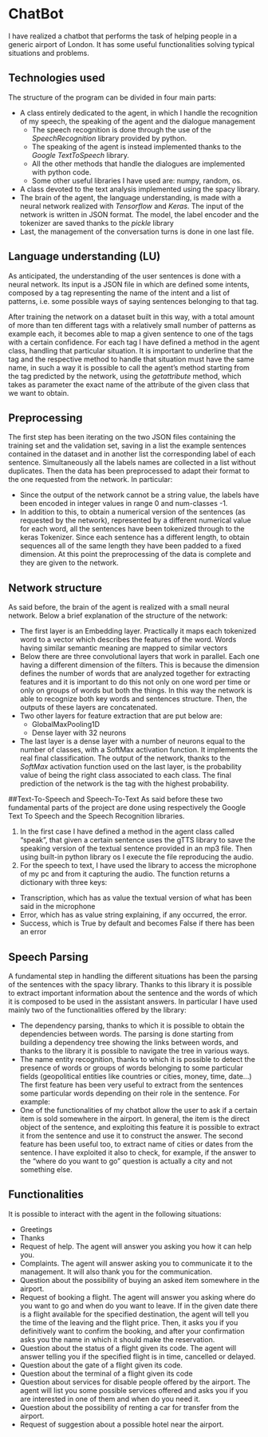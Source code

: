 # ChatBot

I have realized a chatbot that performs the task of helping people in a generic airport of London. It has some useful functionalities solving typical situations and problems.

## Technologies used
The structure of the program can be divided in four main parts:
- A class entirely dedicated to the agent, in which I handle the recognition of my speech, the speaking of the agent and the dialogue management
  - The speech recognition is done through the use of the *SpeechRecognition* library provided by python.
  - The speaking of the agent is instead implemented thanks to the *Google TextToSpeech* library.
  - All the other methods that handle the dialogues are implemented with python code.
  - Some other useful libraries I have used are: numpy, random, os.
- A class devoted to the text analysis implemented using the spacy library.
- The brain of the agent, the language understanding, is made with a neural network realized with *Tensorflow* and *Keras*. The input of the network is written in JSON format.
The model, the label encoder and the tokenizer are saved thanks to the *pickle* library
- Last, the management of the conversation turns is done in one last file.

## Language understanding (LU)
As anticipated, the understanding of the user sentences is done with a neural network.
Its input is a JSON file in which are defined some intents, composed by a tag representing the name of the intent and a list of patterns, i.e. some possible ways of saying sentences belonging to that tag.

After training the network on a dataset built in this way, with a total amount of more than ten different tags with a relatively small number of patterns as example each, it becomes able to map a given sentence to one of the tags with a certain confidence. 
For each tag I have defined a method in the agent class, handling that particular situation.
It is important to underline that the tag and the respective method to handle that situation must have the same name, in such a way it is possible to call the agent’s method starting from the tag predicted by the network, using the *getattribute* method, which takes as parameter the exact name of the attribute of the given class that we want to obtain.

## Preprocessing
The first step has been iterating on the two JSON files containing the training set and the validation set, saving in a list the example sentences contained in the dataset and in another list the corresponding label of each sentence. 
Simultaneously all the labels names are collected in a list without duplicates.
Then the data has been preprocessed to adapt their format to the one requested from the network. In particular:
- Since the output of the network cannot be a string value, the labels have been encoded in integer values in range 0 and num-classes -1.
- In addition to this, to obtain a numerical version of the sentences (as requested by the network), represented by a different numerical value for each word, all the sentences have been tokenized through to the keras Tokenizer.
Since each sentence has a different length, to obtain sequences all of the same length they have been padded to a fixed dimension.
At this point the preprocessing of the data is complete and they are given to the network.

## Network structure
As said before, the brain of the agent is realized with a small neural network.
Below a brief explanation of the structure of the network:
- The first layer is an Embedding layer. Practically it maps each tokenized word to a vector which describes the features of the word. Words having similar semantic meaning are mapped to similar vectors
- Below there are three convolutional layers that work in parallel. Each one having a different dimension of the filters. This is because the dimension defines the number of words that are analyzed together for extracting features and it is important to do this not only on one word per time or only on groups of words but both the things. In this way the network is able to recognize both key words and sentences structure.
Then, the outputs of these layers are concatenated.
- Two other layers for feature extraction that are put below are:
  - GlobalMaxPooling1D
  - Dense layer with 32 neurons
- The last layer is a dense layer with a number of neurons equal to the number of classes, with a SoftMax activation function. It implements the real final classification.
The output of the network, thanks to the *SoftMax* activation function used on the last layer, is the probability value of being the right class associated to each class.
The final prediction of the network is the tag with the highest probability.

##Text-To-Speech and Speech-To-Text
As said before these two fundamental parts of the project are done using respectively the Google Text To Speech and the Speech Recognition libraries.
1. In the first case I have defined a method in the agent class called “speak”, that given a certain sentence uses the gTTS library to save the speaking version of the textual sentence provided in an mp3 file. Then using built-in python library os I execute the file reproducing the audio.
2. For the speech to text, I have used the library to access the microphone of my pc and from it capturing the audio. The function returns a dictionary with three keys:
  - Transcription, which has as value the textual version of what has been said in the microphone
  - Error, which has as value string explaining, if any occurred, the error.
  - Success, which is True by default and becomes False if there has been an error
  
## Speech Parsing
A fundamental step in handling the different situations has been the parsing of the sentences with the spacy library. Thanks to this library it is possible to extract important information about the sentence and the words of which it is composed to be used in the assistant answers.
In particular I have used mainly two of the functionalities offered by the library:
- The dependency parsing, thanks to which it is possible to obtain the dependencies between words. The parsing is done starting from building a dependency tree showing the links between words, and thanks to the library it is possible to navigate the tree in various ways.
- The name entity recognition, thanks to which it is possible to detect the presence of words or groups of words belonging to some particular fields (geopolitical entities like countries or cities, money, time, date...)
The first feature has been very useful to extract from the sentences some particular words depending on their role in the sentence. For example:
- One of the functionalities of my chatbot allow the user to ask if a certain item is sold somewhere in the airport. In general, the item is the direct object of the sentence, and exploiting this feature it is possible to extract it from the sentence and use it to construct the answer.
The second feature has been useful too, to extract name of cities or dates from the sentence. I have exploited it also to check, for example, if the answer to the “where do you want to go” question is actually a city and not something else.

## Functionalities
It is possible to interact with the agent in the following situations:
- Greetings
- Thanks
- Request of help. The agent will answer you asking you how it can help you.
- Complaints. The agent will answer asking you to communicate it to the management. It will also thank you for the communication.
- Question about the possibility of buying an asked item somewhere in the airport.
- Request of booking a flight. The agent will answer you asking where do you want to go and when do you want to leave. If in the given date there is a flight available for the specified destination, the agent will tell you the time of the leaving and the flight price. Then, it asks you if you definitively want to confirm the booking, and after your confirmation asks you the name in which it should make the reservation.
- Question about the status of a flight given its code. The agent will answer telling you if the specified flight is in time, cancelled or delayed.
- Question about the gate of a flight given its code.
- Question about the terminal of a flight given its code
- Question about services for disable people offered by the airport. The agent will list you some possible services offered and asks you if you are interested in one of them and when do you need it.
- Question about the possibility of renting a car for transfer from the airport.
- Request of suggestion about a possible hotel near the airport.
